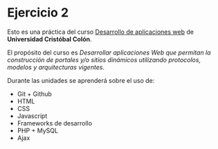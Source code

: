# Ejercicio 2
Esto es una práctica del curso [Desarrollo de aplicaciones web](https://av-exactas.ucc.mx/course/view.php?id=170) de **Universidad Cristóbal Colón**.

El propósito del curso es *Desarrollar aplicaciones Web que permitan la construcción de portales y/o sitios dinámicos utilizando protocolos, modelos y arquitecturas vigentes*.

Durante las unidades se aprenderá sobre el uso de:

* Git + Github
* HTML
* CSS
* Javascript
* Frameworks de desarrollo
* PHP + MySQL
* Ajax
